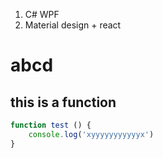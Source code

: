 1. C# WPF
2. Material design + react

# abcd 

## this is a function 

```js
function test () {
    console.log('xyyyyyyyyyyyx')
}
```